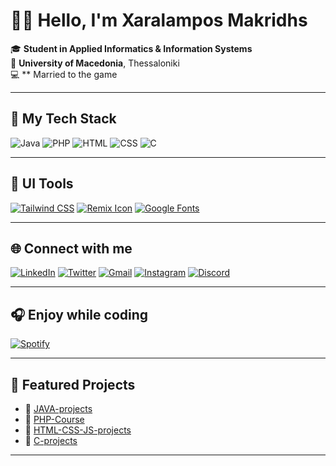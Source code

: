 # 👋🏼 Hello, I'm Xaralampos Makridhs

🎓 **Student in Applied Informatics & Information Systems**  
📍 **University of Macedonia**, Thessaloniki  
💻 ** Married to the game 

---

## 🚀 My Tech Stack

![Java](https://img.shields.io/badge/Java-%23ED8B00.svg?style=flat&logo=java&logoColor=white)
![PHP](https://img.shields.io/badge/PHP-%23777BB4.svg?style=flat&logo=php&logoColor=white)
![HTML](https://img.shields.io/badge/HTML-%23E34F26.svg?style=flat&logo=html5&logoColor=white)
![CSS](https://img.shields.io/badge/CSS-%231572B6.svg?style=flat&logo=css3&logoColor=white)
![C](https://img.shields.io/badge/C-%2300599C.svg?style=flat&logo=c&logoColor=white)

---

## 🎨 UI Tools

[![Tailwind CSS](https://img.shields.io/badge/Tailwind%20CSS-Color%20Generator-blue?logo=tailwindcss&logoColor=white)](https://uicolors.app/create)
[![Remix Icon](https://img.shields.io/badge/Remix%20Icon-Open%20Source%20Icons-lightgrey?logo=remixicon&logoColor=black)](https://remixicon.com)
[![Google Fonts](https://img.shields.io/badge/Google%20Fonts-Browse%20Fonts-4285F4?logo=googlefonts&logoColor=white)](https://fonts.google.com)

---

## 🌐 Connect with me

[![LinkedIn](https://img.shields.io/badge/LinkedIn-blue?logo=linkedin&logoColor=white)](https://www.linkedin.com/in/xaralampos-makridhs-5157b8332)
[![Twitter](https://img.shields.io/badge/X-black?logo=twitter&logoColor=white)](https://x.com/Xaralampos2310)
[![Gmail](https://img.shields.io/badge/Gmail-D14836?logo=gmail&logoColor=white)](mailto:makridhs.xaralampos@gmail.com)
[![Instagram](https://img.shields.io/badge/Instagram-E4405F?logo=instagram&logoColor=white)](https://instagram.com/xarhsmakridhs)
[![Discord](https://img.shields.io/badge/Join%20me%20on%20Discord-5865F2?logo=discord&logoColor=white)](https://discord.gg/cMYWyTtf)

---

## 🎧 Enjoy while coding

[![Spotify](https://img.shields.io/badge/Spotify-Playlist-1DB954?logo=spotify&logoColor=white)](https://open.spotify.com/playlist/56YzMTJxRBPqICLkHnaEnK?si=0733db6655a14769)

---

## 📌 Featured Projects

- 🔹 [JAVA-projects](https://github.com/Xaralampos-Makridhs/JAVA-projects)
- 🔹 [PHP-Course](https://github.com/Xaralampos-Makridhs/PHP-Course)
- 🔹 [HTML-CSS-JS-projects](https://github.com/Xaralampos-Makridhs/HTML-CSS-JS-projects)
- 🔹 [C-projects](https://github.com/Xaralampos-Makridhs/C-projects)

---
